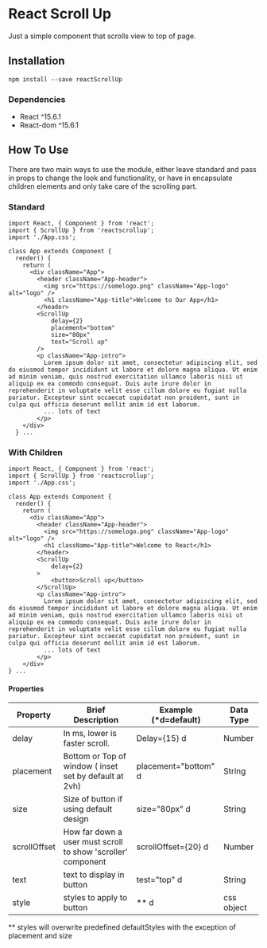 # React Scroll Up

Just a simple component that scrolls view to top of page.

## Installation

```
npm install --save reactScrollUp
```
### Dependencies
- React ^15.6.1
- React-dom ^15.6.1

## How To Use
There are two main ways to use the module, either leave standard and pass in props to change the look and functionality, or have in encapsulate children elements and only take care of the scrolling part.

### Standard
```
import React, { Component } from 'react';
import { ScrollUp } from 'reactscrollup';
import './App.css';

class App extends Component {
  render() {
    return (
      <div className="App">
        <header className="App-header">
          <img src="https://somelogo.png" className="App-logo" alt="logo" />
          <h1 className="App-title">Welcome to Our App</h1>
        </header>
        <ScrollUp 
            delay={2} 
            placement="bottom" 
            size="80px"
            text="Scroll up" 
        />
        <p className="App-intro">
          Lorem ipsum dolor sit amet, consectetur adipiscing elit, sed do eiusmod tempor incididunt ut labore et dolore magna aliqua. Ut enim ad minim veniam, quis nostrud exercitation ullamco laboris nisi ut aliquip ex ea commodo consequat. Duis aute irure dolor in reprehenderit in voluptate velit esse cillum dolore eu fugiat nulla pariatur. Excepteur sint occaecat cupidatat non proident, sunt in culpa qui officia deserunt mollit anim id est laborum.
          ... lots of text
        </p>
    </div>
  } ...
```

### With Children
```
import React, { Component } from 'react';
import { ScrollUp } from 'reactscrollup';
import './App.css';

class App extends Component {
  render() {
    return (
      <div className="App">
        <header className="App-header">
          <img src="https://somelogo.png" className="App-logo" alt="logo" />
          <h1 className="App-title">Welcome to React</h1>
        </header>
        <ScrollUp 
            delay={2}
        >
            <button>Scroll up</button>
        </ScrollUp>
        <p className="App-intro">
          Lorem ipsum dolor sit amet, consectetur adipiscing elit, sed do eiusmod tempor incididunt ut labore et dolore magna aliqua. Ut enim ad minim veniam, quis nostrud exercitation ullamco laboris nisi ut aliquip ex ea commodo consequat. Duis aute irure dolor in reprehenderit in voluptate velit esse cillum dolore eu fugiat nulla pariatur. Excepteur sint occaecat cupidatat non proident, sunt in culpa qui officia deserunt mollit anim id est laborum.
          ... lots of text
        </p>
    </div>
} ...
```

#### Properties

Property      | Brief Description                                   | Example (*d=default)      | Data Type  
--------------|-----------------------------------------------------|-----------------------|------------
delay | In ms, lower is faster scroll. | Delay={15}  d | Number
placement | Bottom or Top of window ( inset set by default at 2vh) | placement="bottom" d | String
size | Size of button if using default design | size="80px" d | String
scrollOffset | How far down a user must scroll to show 'scroller' component | scrollOffset={20} d | Number
text | text to display in button | test="top" d | String
style | styles to apply to button | ** d | css object

** styles will overwrite predefined defaultStyles with the exception of placement and size 
